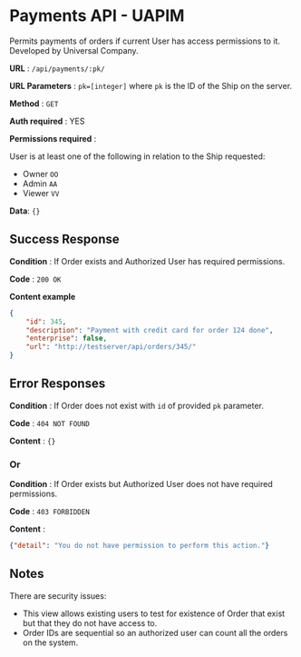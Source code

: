 # Payments API - UAPIM

Permits payments of orders if current User has access permissions to it. 
Developed by Universal Company.

**URL** : `/api/payments/:pk/`

**URL Parameters** : `pk=[integer]` where `pk` is the ID of the Ship on the
server.

**Method** : `GET`

**Auth required** : YES

**Permissions required** :

User is at least one of the following in relation to the Ship requested:

* Owner `OO`
* Admin `AA`
* Viewer `VV`

**Data**: `{}`

## Success Response

**Condition** : If Order exists and Authorized User has required permissions.

**Code** : `200 OK`

**Content example**

```json
{
    "id": 345,
    "description": "Payment with credit card for order 124 done",
    "enterprise": false,
    "url": "http://testserver/api/orders/345/"
}
```

## Error Responses

**Condition** : If Order does not exist with `id` of provided `pk` parameter.

**Code** : `404 NOT FOUND`

**Content** : `{}`

### Or

**Condition** : If Order exists but Authorized User does not have required
permissions.

**Code** : `403 FORBIDDEN`


**Content** :

```json
{"detail": "You do not have permission to perform this action."}
```

## Notes

There are security issues:

* This view allows existing users to test for existence of Order that exist
    but that they do not have access to.
* Order IDs are sequential so an authorized user can count all the orders
    on the system.
